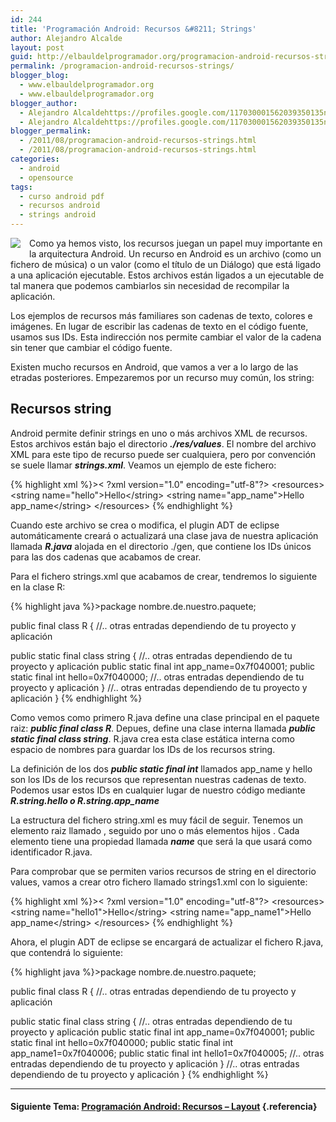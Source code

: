 ```yaml
---
id: 244
title: 'Programación Android: Recursos &#8211; Strings'
author: Alejandro Alcalde
layout: post
guid: http://elbauldelprogramador.org/programacion-android-recursos-strings/
permalink: /programacion-android-recursos-strings/
blogger_blog:
  - www.elbauldelprogramador.org
  - www.elbauldelprogramador.org
blogger_author:
  - Alejandro Alcaldehttps://profiles.google.com/117030001562039350135noreply@blogger.com
  - Alejandro Alcaldehttps://profiles.google.com/117030001562039350135noreply@blogger.com
blogger_permalink:
  - /2011/08/programacion-android-recursos-strings.html
  - /2011/08/programacion-android-recursos-strings.html
categories:
  - android
  - opensource
tags:
  - curso android pdf
  - recursos android
  - strings android
---
```

<img border="0" src="http://elbauldelprogramador.com/content/uploads/2013/07/iconoAndroid.png" style="clear:left; float:left;margin-right:1em; margin-bottom:1em" />

Como ya hemos visto, los recursos juegan un papel muy importante en la arquitectura Android. Un recurso en Android es un archivo (como un fichero de música) o un valor (como el título de un Diálogo) que está ligado a una aplicación ejecutable. Estos archivos están ligados a un ejecutable de tal manera que podemos cambiarlos sin necesidad de recompilar la aplicación.

Los ejemplos de recursos más familiares son cadenas de texto, colores e imágenes. En lugar de escribir las cadenas de texto en el código fuente, usamos sus IDs. Esta indirección nos permite cambiar el valor de la cadena sin tener que cambiar el código fuente.

Existen mucho recursos en Android, que vamos a ver a lo largo de las etradas posteriores. Empezaremos por un recurso muy común, los string:

  
<!--more-->

## Recursos string

Android permite definir strings en uno o más archivos XML de recursos. Estos archivos están bajo el directorio ***./res/values***. El nombre del archivo XML para este tipo de recurso puede ser cualquiera, pero por convención se suele llamar ***strings.xml***. Veamos un ejemplo de este fichero:

{% highlight xml %}>&lt; ?xml version="1.0" encoding="utf-8"?>
&lt;resources>
   &lt;string name="hello">Hello&lt;/string>
   &lt;string name="app_name">Hello app_name&lt;/string>
&lt;/resources>
{% endhighlight %}

Cuando este archivo se crea o modifica, el plugin ADT de eclipse automáticamente creará o actualizará una clase java de nuestra aplicación llamada ***R.java*** alojada en el directorio ./gen, que contiene los IDs únicos para las dos cadenas que acabamos de crear.

Para el fichero strings.xml que acabamos de crear, tendremos lo siguiente en la clase R:

{% highlight java %}>package nombre.de.nuestro.paquete;

public final class R {
   //.. otras entradas dependiendo de tu proyecto y aplicación
   
   public static final class string {
      //.. otras entradas dependiendo de tu proyecto y aplicación
      public static final int app_name=0x7f040001;
      public static final int hello=0x7f040000;
      //.. otras entradas dependiendo de tu proyecto y aplicación
   }
   //.. otras entradas dependiendo de tu proyecto y aplicación
}
{% endhighlight %}

Como vemos como primero R.java define una clase principal en el paquete raiz: ***public final class R***. Depues, define una clase interna llamada ***public static final class string***. R.java crea esta clase estática interna como espacio de nombres para guardar los IDs de los recursos string.

La definición de los dos ***public static final int*** llamados app_name y hello son los IDs de los recursos que representan nuestras cadenas de texto. Podemos usar estos IDs en cualquier lugar de nuestro código mediante ***R.string.hello o R.string.app_name***

La estructura del fichero string.xml es muy fácil de seguir. Tenemos un elemento raiz llamado <resources>, seguido por uno o más elementos hijos <string>. Cada elemento </string><string> tiene una propiedad llamada ***name*** que será la que usará como identificador R.java.</string></resources>

Para comprobar que se permiten varios recursos de string en el directorio values, vamos a crear otro fichero llamado strings1.xml con lo siguiente:

{% highlight xml %}>&lt; ?xml version="1.0" encoding="utf-8"?>
&lt;resources>
   &lt;string name="hello1">Hello&lt;/string>
   &lt;string name="app_name1">Hello app_name&lt;/string>
&lt;/resources>
{% endhighlight %}

Ahora, el plugin ADT de eclipse se encargará de actualizar el fichero R.java, que contendrá lo siguiente:

{% highlight java %}>package nombre.de.nuestro.paquete;

public final class R {
   //.. otras entradas dependiendo de tu proyecto y aplicación
   
   public static final class string {
      //.. otras entradas dependiendo de tu proyecto y aplicación
      public static final int app_name=0x7f040001;
      public static final int hello=0x7f040000;
      public static final int app_name1=0x7f040006;
      public static final int hello1=0x7f040005;
      //.. otras entradas dependiendo de tu proyecto y aplicación
   }
   //.. otras entradas dependiendo de tu proyecto y aplicación
}
{% endhighlight %}

* * *

#### Siguiente Tema: [Programación Android: Recursos &#8211; Layout][1] {.referencia}





 [1]: /programacion-android-recursos-layout/